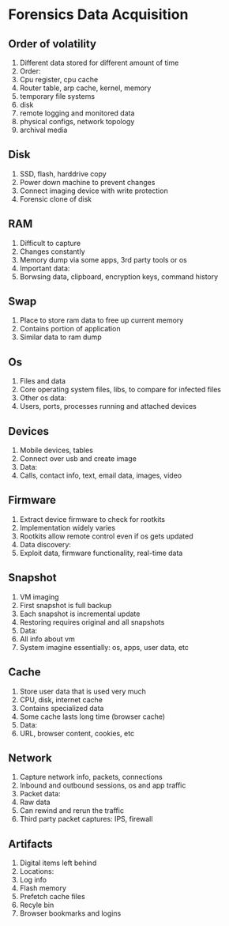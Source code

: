 # Forensics Data Acquisition

## Order of volatility

1. Different data stored for different amount of time
1. Order:
 1. Cpu register, cpu cache
 1. Router table, arp cache, kernel, memory
 1. temporary file systems
 1. disk
 1. remote logging and monitored data
 1. physical configs, network topology
 1. archival media

## Disk

1. SSD, flash, harddrive copy
1. Power down machine to prevent changes
1. Connect imaging device with write protection
1. Forensic clone of disk

## RAM

1. Difficult to capture
1. Changes constantly
1. Memory dump via some apps, 3rd party tools or os
1. Important data:
 1. Borwsing data, clipboard, encryption keys, command history

## Swap

1. Place to store ram data to free up current memory
1. Contains portion of application
1. Similar data to ram dump

## Os

1. Files and data
1. Core operating system files, libs, to compare for infected files
1. Other os data:
 1. Users, ports, processes running and attached devices

## Devices

1. Mobile devices, tables
1. Connect over usb and create image
1. Data:
 1. Calls, contact info, text, email data, images, video

## Firmware

1. Extract device firmware to check for rootkits
1. Implementation widely varies
1. Rootkits allow remote control even if os gets updated
1. Data discovery:
 1. Exploit data, firmware functionality, real-time data

## Snapshot

1. VM imaging
1. First snapshot is full backup
1. Each snapshot is incremental update
1. Restoring requires original and all snapshots
1. Data:
 1. All info about vm
 1. System imagine essentially: os, apps, user data, etc

## Cache

1. Store user data that is used very much
1. CPU, disk, internet cache
1. Contains specialized data
1. Some cache lasts long time (browser cache)
1. Data:
 1. URL, browser content, cookies, etc

## Network

1. Capture network info, packets, connections
1. Inbound and outbound sessions, os and app traffic
1. Packet data:
 1. Raw data
 1. Can rewind and rerun the traffic
1. Third party packet captures: IPS, firewall

## Artifacts

1. Digital items left behind
1. Locations:
 1. Log info
 1. Flash memory
 1. Prefetch cache files
 1. Recyle bin
 1. Browser bookmarks and logins
